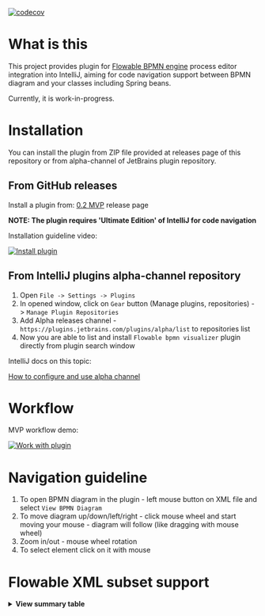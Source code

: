 [![codecov](https://codecov.io/gh/valb3r/flowable-bpmn-intellij-plugin/branch/master/graph/badge.svg)](https://codecov.io/gh/valb3r/flowable-bpmn-intellij-plugin)


# What is this

This project provides plugin for [Flowable BPMN engine](https://github.com/flowable/flowable-engine) process editor integration into IntelliJ,
aiming for code navigation support between BPMN diagram and your classes including Spring beans.

Currently, it is work-in-progress.

# Installation

You can install the plugin from ZIP file provided at releases page of this repository or from alpha-channel of JetBrains
plugin repository.

## From GitHub releases

Install a plugin from:
[0.2 MVP](https://github.com/valb3r/flowable-bpmn-intellij-plugin/releases/download/v0.2.1/bpmn-intellij-plugin.zip) release page

**NOTE: The plugin requires 'Ultimate Edition' of IntelliJ for code navigation**

Installation guideline video:

[![Install plugin](https://img.youtube.com/vi/tfSAEMSIrqA/0.jpg)](https://www.youtube.com/watch?v=tfSAEMSIrqA)


## From IntelliJ plugins alpha-channel repository

1. Open `File -> Settings -> Plugins`
1. In opened window, click on `Gear` button (Manage plugins, repositories) -> `Manage Plugin Repositories`
1. Add Alpha releases channel - `https://plugins.jetbrains.com/plugins/alpha/list` to repositories list
1. Now you are able to list and install `Flowable bpmn visualizer` plugin directly from plugin search window

IntelliJ docs on this topic:

[How to configure and use alpha channel](https://plugins.jetbrains.com/docs/marketplace/custom-release-channels.html#CustomReleaseChannels-ConfiguringaCustomChannelinIntelliJPlatformBasedIDEs)

# Workflow

MVP workflow demo:

[![Work with plugin](https://img.youtube.com/vi/b0swfexfiMg/0.jpg)](https://youtu.be/b0swfexfiMg)


# Navigation guideline

1. To open BPMN diagram in the plugin - left mouse button on XML file and select `View BPMN Diagram`
1. To move diagram up/down/left/right - click mouse wheel and start moving your mouse - diagram will follow 
(like dragging with mouse wheel)
1. Zoom in/out - mouse wheel rotation
1. To select element click on it with mouse


# Flowable XML subset support

<details><summary><b>View summary table</b></summary>


|            XML element           | Supported |
|:--------------------------------:|:---------:|
|          adHocSubProcess         |           |
|            association           |           |
|           boundaryEvent          |           |
|        bpmndi:BPMNDiagram        |     Y     |
|          bpmndi:BPMNEdge         |     Y     |
|         bpmndi:BPMNPlane         |     Y     |
|         bpmndi:BPMNShape         |     Y     |
|         businessRuleTask         |     Y     |
|           callActivity           |     Y     |
|       cancelEventDefinition      |           |
|     compensateEventDefinition    |           |
|        completionCondition       |           |
|             condition            |           |
|    conditionalEventDefinition    |           |
|        conditionExpression       |     Y     |
|            dataObject            |           |
|            definitions           |           |
|           documentation          |     Y     |
|             endEvent             |     Y     |
|       errorEventDefinition       |           |
|     escalationEventDefinition    |           |
|         eventBasedGateway        |           |
|         exclusiveGateway         |     Y     |
|         extensionElements        |           |
|      flowable:eventListener      |           |
|    flowable:executionListener    |           |
|          flowable:field          |           |
|            flowable:in           |           |
|           flowable:out           |           |
|          flowable:string         |           |
|          flowable:value          |           |
|         inclusiveGateway         |           |
|      intermediateCatchEvent      |           |
|      intermediateThrowEvent      |           |
|          loopCardinality         |           |
|              message             |           |
|      messageEventDefinition      |           |
| multiInstanceLoopCharacteristics |           |
|           omgdc:Bounds           |     Y     |
|          omgdi:waypoint          |     Y     |
|          parallelGateway         |           |
|              process             |           |
|            receiveTask           |           |
|              script              |     Y     |
|            scriptTask            |     Y     |
|           sequenceFlow           |     Y     |
|            serviceTask           |     Y     |
|       signalEventDefinition      |           |
|            startEvent            |     Y     |
|            subProcess            |           |
|     terminateEventDefinition     |           |
|               text               |           |
|          textAnnotation          |           |
|             timeDate             |           |
|       timerEventDefinition       |           |
|            transaction           |           |
|             userTask             |     Y     |

</details>
